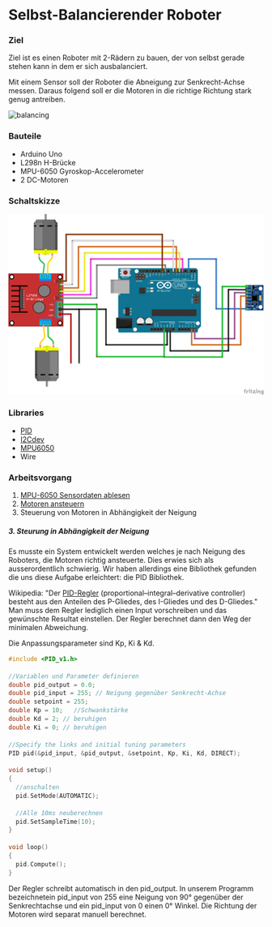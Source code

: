 # Selbst-Balancierender Roboter

### Ziel

Ziel ist es einen Roboter mit 2-Rädern zu bauen, der von selbst gerade stehen kann in dem er sich ausbalanciert.

Mit einem Sensor soll der Roboter die Abneigung zur Senkrecht-Achse messen. Daraus folgend soll er die Motoren in die richtige Richtung stark genug antreiben.

![balancing](https://cdn.instructables.com/ORIG/F5J/KNAF/HTNO6W4R/F5JKNAFHTNO6W4R.png)

### Bauteile

- Arduino Uno
- L298n H-Brücke
- MPU-6050 Gyroskop-Accelerometer
- 2 DC-Motoren

### Schaltskizze

![Sketch](circuit-diagramms/Sketch.png)

### Libraries

- [PID](https://github.com/br3ttb/Arduino-PID-Library/)
- [I2Cdev](https://github.com/jrowberg/i2cdevlib)
- [MPU6050](https://github.com/jrowberg/i2cdevlib/tree/master/Arduino/MPU6050)
- Wire

### Arbeitsvorgang

1. [MPU-6050 Sensordaten ablesen](individual_test_files/mpu6050/MPU6050.md)
2. [Motoren ansteuern](individual_test_files/l298n/l298n.md)
3. Steuerung von Motoren in Abhängigkeit der Neigung

##### 3. Steurung in Abhängigkeit der Neigung

Es musste ein System entwickelt werden welches je nach Neigung des Roboters, die Motoren richtig ansteuerte. Dies erwies sich als ausserordentlich schwierig.
Wir haben allerdings eine Bibliothek gefunden die uns diese Aufgabe erleichtert: die PID Bibliothek.

Wikipedia: "Der [PID-Regler](https://de.wikipedia.org/wiki/Regler#PID-Regler) (proportional–integral–derivative controller) besteht aus den Anteilen des P-Gliedes, des I-Gliedes und des D-Gliedes."
Man muss dem Regler lediglich einen Input vorschreiben und das gewünschte Resultat einstellen. Der Regler berechnet dann den Weg der minimalen Abweichung.

Die Anpassungsparameter sind Kp, Ki & Kd.

```c
#include <PID_v1.h>

//Variablen und Parameter definieren
double pid_output = 0.0;
double pid_input = 255; // Neigung gegenüber Senkrecht-Achse
double setpoint = 255;
double Kp = 10;   //Schwankstärke
double Kd = 2; // beruhigen
double Ki = 0; // beruhigen

//Specify the links and initial tuning parameters
PID pid(&pid_input, &pid_output, &setpoint, Kp, Ki, Kd, DIRECT);

void setup()
{
  //anschalten
  pid.SetMode(AUTOMATIC);
  
  //Alle 10ms neuberechnen
  pid.SetSampleTime(10);
}

void loop()
{
  pid.Compute();
}
```

Der Regler schreibt automatisch in den pid_output. In unserem Programm bezeichnetein pid_input von 255 eine Neigung von 90° gegenüber der Senkrechtachse und ein pid_input von 0 einen 0° Winkel. Die Richtung der Motoren wird separat manuell berechnet.